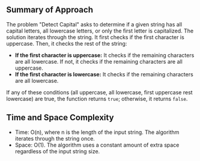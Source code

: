 ## Summary of Approach

The problem "Detect Capital" asks to determine if a given string has all capital letters, all lowercase letters, or only the first letter is capitalized.  The solution iterates through the string.  It first checks if the first character is uppercase.  Then, it checks the rest of the string:

* **If the first character is uppercase:** It checks if the remaining characters are all lowercase. If not, it checks if the remaining characters are all uppercase.
* **If the first character is lowercase:** It checks if the remaining characters are all lowercase.


If any of these conditions (all uppercase, all lowercase, first uppercase rest lowercase) are true, the function returns `true`; otherwise, it returns `false`.


## Time and Space Complexity
- Time: O(n), where n is the length of the input string. The algorithm iterates through the string once.
- Space: O(1). The algorithm uses a constant amount of extra space regardless of the input string size.